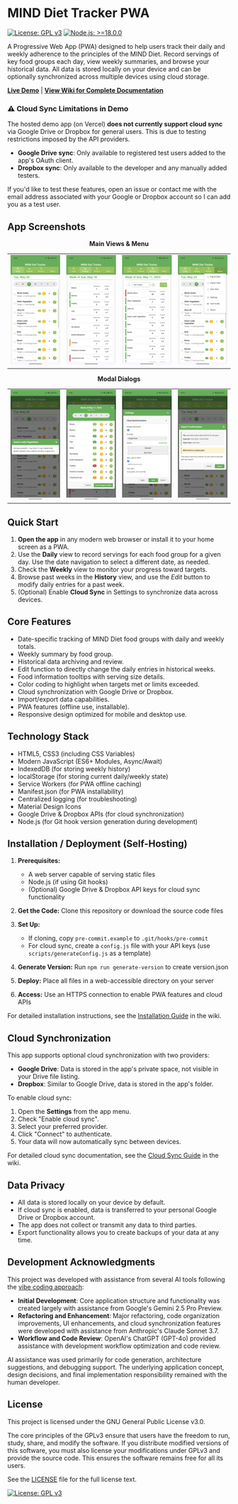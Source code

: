# MIND Diet Tracker PWA

[![License: GPL v3](https://img.shields.io/badge/License-GPLv3-blue.svg)](https://www.gnu.org/licenses/gpl-3.0)
[![Node.js: >=18.0.0](https://img.shields.io/badge/Node.js-%3E%3D18.0.0-brightgreen.svg)](https://nodejs.org/)

A Progressive Web App (PWA) designed to help users track their daily and weekly adherence to the principles of the MIND Diet.  Record servings of key food groups each day, view weekly summaries, and browse your historical data. All data is stored locally on your device and can be optionally synchronized across multiple devices using cloud storage.

[**Live Demo**](https://mind-pwa-fawn.vercel.app/) | [**View Wiki for Complete Documentation**](../../wiki)

### ⚠️ Cloud Sync Limitations in Demo

The hosted demo app (on Vercel) **does not currently support cloud sync** via Google Drive or Dropbox for general users. This is due to testing restrictions imposed by the API providers.
* **Google Drive sync**: Only available to registered test users added to the app's OAuth client.
* **Dropbox sync**: Only available to the developer and any manually added testers.

If you'd like to test these features, open an issue or contact me with the email address associated with your Google or Dropbox account so I can add you as a test user.

## App Screenshots

<div align="center">
  <p><strong>Main Views & Menu</strong></p>
  <table>
    <tr valign="top">
      <td><img src="./screenshots/daily-tracker.png" width="180" alt="Daily Tracker View"/></td>
      <td><img src="./screenshots/weekly-summary.png" width="180" alt="Weekly Summary View"/></td>
      <td><img src="./screenshots/history-view.png" width="180" alt="History View"/></td>
      <td><img src="./screenshots/menu.png" width="180" alt="Menu"/></td>
    </tr>
  </table>

  <p><strong>Modal Dialogs</strong></p>
  <table>
    <tr valign="top">
      <td><img src="./screenshots/food-info-modal.png" width="180" alt="Food Information Modal"/></td>
      <td><img src="./screenshots/edit-totals-modal.png" width="180" alt="Edit Weekly Totals"/></td>
      <td><img src="./screenshots/settings-modal.png" width="180" alt="Settings Modal"/></td>
      <td><img src="./screenshots/import-modal.png" width="180" alt="Import Modal"/></td>
    </tr>
  </table>
</div>

## Quick Start

1. **Open the app** in any modern web browser or install it to your home screen as a PWA.
2. Use the **Daily** view to record servings for each food group for a given day.  Use the date navigation to select a different date, as needed.
3. Check the **Weekly** view to monitor your progress toward targets.
4. Browse past weeks in the **History** view, and use the *Edit* button to modify daily entries for a past week.
5. (Optional) Enable **Cloud Sync** in Settings to synchronize data across devices.

## Core Features

- Date-specific tracking of MIND Diet food groups with daily and weekly totals.
- Weekly summary by food group.
- Historical data archiving and review.
- Edit function to directly change the daily entries in historical weeks.
- Food information tooltips with serving size details.
- Color coding to highlight when targets met or limits exceeded.
- Cloud synchronization with Google Drive or Dropbox.
- Import/export data capabilities.
- PWA features (offline use, installable).
- Responsive design optimized for mobile and desktop use.

## Technology Stack

- HTML5, CSS3 (including CSS Variables)
- Modern JavaScript (ES6+ Modules, Async/Await)
- IndexedDB (for storing weekly history)
- localStorage (for storing current daily/weekly state)
- Service Workers (for PWA offline caching)
- Manifest.json (for PWA installability)
- Centralized logging (for troubleshooting)
- Material Design Icons
- Google Drive & Dropbox APIs (for cloud synchronization)
- Node.js (for Git hook version generation during development)

## Installation / Deployment (Self-Hosting)

1. **Prerequisites:**

   - A web server capable of serving static files
   - Node.js (if using Git hooks)
   - (Optional) Google Drive & Dropbox API keys for cloud sync functionality

2. **Get the Code:** Clone this repository or download the source code files

3. **Set Up:**

   - If cloning, copy `pre-commit.example` to `.git/hooks/pre-commit`
   - For cloud sync, create a `config.js` file with your API keys (use `scripts/generateConfig.js` as a template)

4. **Generate Version:** Run `npm run generate-version` to create version.json

5. **Deploy:** Place all files in a web-accessible directory on your server

6. **Access:** Use an HTTPS connection to enable PWA features and cloud APIs

For detailed installation instructions, see the [Installation Guide](../../wiki/Installation-Guide) in the wiki.

## Cloud Synchronization

This app supports optional cloud synchronization with two providers:

- **Google Drive**: Data is stored in the app's private space, not visible in your Drive file listing.
- **Dropbox**: Similar to Google Drive, data is stored in the app's folder.

To enable cloud sync:

1. Open the **Settings** from the app menu.
2. Check "Enable cloud sync".
3. Select your preferred provider.
4. Click "Connect" to authenticate.
5. Your data will now automatically sync between devices.

For detailed cloud sync documentation, see the [Cloud Sync Guide](../../wiki/Cloud-Sync-Guide) in the wiki.

## Data Privacy

- All data is stored locally on your device by default.
- If cloud sync is enabled, data is transferred to your personal Google Drive or Dropbox account.
- The app does not collect or transmit any data to third parties.
- Export functionality allows you to create backups of your data at any time.

## Development Acknowledgments

This project was developed with assistance from several AI tools following the [vibe coding approach](https://en.wikipedia.org/wiki/vibe_coding):

- **Initial Development**: Core application structure and functionality was created largely with assistance from Google's Gemini 2.5 Pro Preview.
- **Refactoring and Enhancement**: Major refactoring, code organization improvements, UI enhancements, and cloud synchronization features were developed with assistance from Anthropic's Claude Sonnet 3.7.
- **Workflow and Code Review**: OpenAI's ChatGPT (GPT-4o) provided assistance with development workflow optimization and code review.

AI assistance was used primarily for code generation, architecture suggestions, and debugging support. The underlying application concept, design decisions, and final implementation responsibility remained with the human developer.

## License

This project is licensed under the GNU General Public License v3.0.

The core principles of the GPLv3 ensure that users have the freedom to run, study, share, and modify the software. If you distribute modified versions of this software, you must also license your modifications under GPLv3 and provide the source code. This ensures the software remains free for all its users.

See the [LICENSE](LICENSE) file for the full license text.

[![License: GPL v3](https://img.shields.io/badge/License-GPLv3-blue.svg)](https://www.gnu.org/licenses/gpl-3.0)
